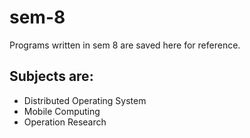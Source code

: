 # sem-8
Programs written in sem 8 are saved here for reference.
## Subjects are:
* Distributed Operating System
* Mobile Computing
* Operation Research

